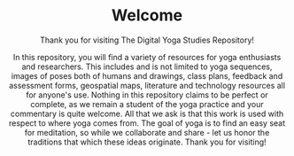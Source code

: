 <Header>
 <h1> Welcome</h1>
  <p>Thank you for visiting The Digital Yoga Studies Repository!</p>
 <p>In this repository, you will find a variety of resources for yoga enthusiasts and researchers.
  This includes and is not limited to yoga sequences, images of poses both of humans and drawings, class plans, feedback and assessment forms, geospatial maps, literature and technology resources all for anyone's use. 
Nothing in this repository claims to be perfect or complete, as we remain a student of the yoga practice and your commentary is quite welcome. All that we ask is that this work is used with respect to where yoga comes from.
  The goal of yoga is to find an easy seat for meditation, so while we collaborate and share - let us honor the traditions that which these ideas originate.
Thank you for visiting!
